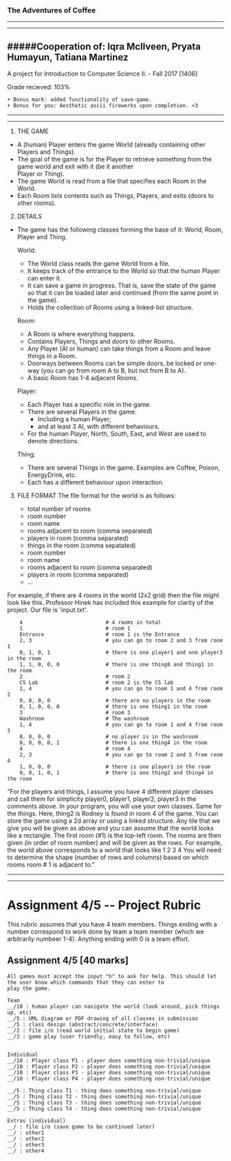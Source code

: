 ### The Adventures of Coffee
  -------------------------------------------------------------------------------------------------
  -------------------------------------------------------------------------------------------------
  #####Cooperation of: Iqra McIlveen, Pryata Humayun, Tatiana Martinez
  -----------------------------
  A project for Introduction to Computer Science II. - Fall 2017 [1406] 
  
  Grade recieved: 103% 
  
    + Bonus mark: added functionality of save-game.
    + Bonus for you: Aesthetic ascii fireworks upon completion. <3
  -------------------------------------------------------------------------------------------------
  -------------------------------------------------------------------------------------------------
  
1. THE GAME
- A (human) Player enters the game World (already containing other Players and Things). 
- The goal of the game is for the Player to retrieve something from the game world and exit with it (be it another    
  Player or Thing).
- The game World is read from a file that specifies each Room in the World. 
- Each Room lists contents such as Things, Players, and exits (doors to other rooms).

2. DETAILS
- The game has the following classes forming the base of it: World, Room, Player and Thing.
  
  World: 
  
    - The World class reads the game World from a file. 
    - It keeps track of the entrance to the World so that the human Player can enter it.
    - It can save a game in progress. That is, save the state of the game so that it can be loaded later
      and continued (from the same point in the game). 
    - Holds the collection of Rooms using a linked-list structure.
    
  Room: 
  
    - A Room is where everything happens. 
    - Contains Players, Things and doors to other Rooms. 
    - Any Player (AI or human) can take things from a Room and leave things in a Room. 
    - Doorways between Rooms can be simple doors, be locked or one-way (you can go from room A to B, but not from B to A). 
    - A basic Room has 1-4 adjacent Rooms.
    
  Player: 
  
    - Each Player has a specific role in the game. 
    - There are several Players in the game: 
      - Including a human Player; 
      - and at least 3 AI, with different behaviours.
    - For the human Player, North, South, East, and West are used to denote directions.
    
  Thing: 
  
    - There are several Things in the game. Examples are Coffee, Poison, EnergyDrink, etc. 
    - Each has a different behaviour upon interaction.
    
3. FILE FORMAT
  The file format for the world is as follows:
  
      - total number of rooms
      - room number
      - room name
      - rooms adjacent to room (comma separated)
      - players in room (comma separated)
      - things in the room (comma sepatated)
      - room number
      - room name
      - rooms adjacent to room (comma separated)
      - players in room (comma separated)
      - ...
      
  For example, if there are 4 rooms in the world (2x2 grid) then the file might look like this. 
  Professor Hinek has included this example for clarity of the project. Our file is 'input.txt'.
  
        4                           # 4 rooms in total
        1                           # room 1
        Entrance                    # room 1 is the Entrance
        2, 3                        # you can go to room 2 and 3 from room 1
        0, 1, 0, 1                  # there is one player1 and one player3 in the room
        1, 1, 0, 0, 0               # there is one thing0 and thing1 in the room
        2                           # room 2
        CS Lab                      # room 2 is the CS lab
        1, 4                        # you can go to room 1 and 4 from room 2
        0, 0, 0, 0                  # there are no players in the room
        0, 1, 0, 0, 0               # there is one thing1 in the room
        3                           # room 3
        Washroom                    # The washroom
        1, 4                        # you can go to room 1 and 4 from room 3
        0, 0, 0, 0                  # no player is in the washroom
        0, 0, 0, 0, 1               # there is one thing4 in the room
        4                           # room 4
        2, 3                        # you can go to room 2 and 3 from room 4
        1, 0, 0, 0                  # there is one player1 in the room
        0, 0, 1, 0, 1               # there is one thing2 and thing4 in the room
        
        
  "For the players and things, I assume you have 4 different player classes and call them for
  simplicity player0, player1, player2, player3 in the comments above. In your program, you will use
  your own classes. Same for the things. Here, thing2 is Rodney is found in room 4 of the game.
  You can store the game using a 2d array or using a linked structure. Any tile that we give you
  will be given as above and you can assume that the world looks like a rectangle. The first room
  (#1) is the top-left room. The rooms are then given (in order of room number) and will be given
  as the rows. For example, the world above corresponds to a world that looks like
  1 2
  3 4
  You will need to determine the shape (number of rows and columns) based on which rooms
  room # 1 is adjacent to."
  
  -------------------------------------------------------------------------------------------------
  -------------------------------------------------------------------------------------------------
  
Assignment 4/5 -- Project Rubric
================================

This rubric assumes that you have 4 team members. Things ending with a number correspond to work done by team a team member (which we arbitrarily numbeer 1-4). Anything ending with 0 is a team effort.

Assignment 4/5 [40 marks]
-------------------------

    All games must accept the input "h" to ask for help. This should let the user know which commands that they can enter to 
    play the game.

    Team
    __/10 : human player can navigate the world (look around, pick things up, etc)
    __/5 : UML diagram or PDF drawing of all classes in submission
    __/5 : class design (abstract/concrete/interface) 
    __/2 : file i/o (read world initial state to begin game)
    __/3 : game play (user friendly, easy to follow, etc)


    Individual
    __/10 : Player class P1 - player does something non-trivial/unique
    __/10 : Player class P2 - player does something non-trivial/unique
    __/10 : Player class P3 - player does something non-trivial/unique
    __/10 : Player class P4 - player does something non-trivial/unique

    __/5 : Thing class T1 - thing does something non-trivial/unique
    __/5 : Thing class T2 - thing does something non-trivial/unique
    __/5 : Thing class T3 - thing does something non-trivial/unique
    __/5 : Thing class T4 - thing does something non-trivial/unique

    Extras (individual)
    __/ : file i/o (save game to be continued later)
    __/ : other1
    __/ : other2
    __/ : other3
    __/ : other4
